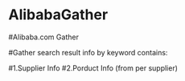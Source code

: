 # AlibabaGather
#Alibaba.com Gather 

#Gather search result info by keyword contains:

#1.Supplier Info
#2.Porduct Info (from per supplier)
